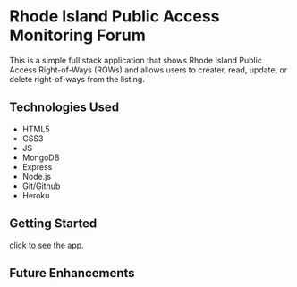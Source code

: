 # Rhode Island Public Access Monitoring Forum

This is a simple full stack application that shows Rhode Island Public Access Right-of-Ways (ROWs) and allows users to creater, read, update, or delete right-of-ways from the listing.  

## Technologies Used

<ul>
<li>HTML5</li>
<li>CSS3</li>
<li>JS</li>
<li>MongoDB</li>
<li>Express</li>
<li>Node.js</li>
<li>Git/Github</li>
<li>Heroku</li>
</ul>

## Getting Started

[click](XXX) to see the app.

## Future Enhancements